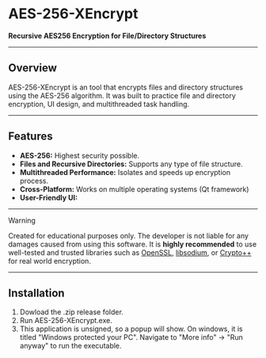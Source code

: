 # AES-256-XEncrypt

**Recursive AES256 Encryption for File/Directory Structures**

---

## Overview

AES-256-XEncrypt is an tool that encrypts files and directory structures using the AES-256 algorithm.
It was built to practice file and directory encryption, UI design, and multithreaded task handling.

---

## Features

- **AES-256:** Highest security possible.
- **Files and Recursive Directories:** Supports any type of file structure.
- **Multithreaded Performance:** Isolates and speeds up encryption process.
- **Cross-Platform:** Works on multiple operating systems (Qt framework)
- **User-Friendly UI:**

---

> [!WARNING]  
> Created for educational purposes only. The developer is not liable for any damages caused from using this software. It is **highly recommended** to use well-tested and trusted libraries such as [OpenSSL](https://www.openssl.org), [libsodium](https://libsodium.org), or [Crypto++](https://www.cryptopp.com) for real world encryption.

---

## Installation

1. Dowload the .zip release folder.
2. Run AES-256-XEncrypt.exe.
3. This application is unsigned, so a popup will show. On windows, it is titled "Windows protected your PC". Navigate to "More info" -> "Run anyway" to run the executable.
